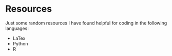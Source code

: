 # Resources

Just some random resources I have found helpful for coding in the following languages:

* LaTex
* Python
* R